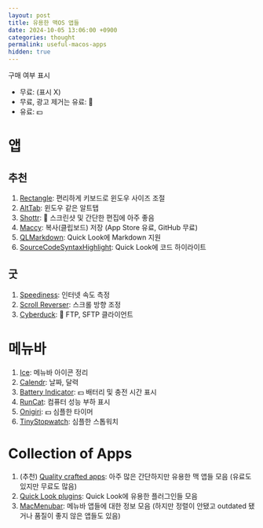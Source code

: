 ```yaml
---
layout: post
title: 유용한 맥OS 앱들
date: 2024-10-05 13:06:00 +0900
categories: thought
permalink: useful-macos-apps
hidden: true
---
```


구매 여부 표시
* 무료: (표시 X)
* 무료, 광고 제거는 유료: 📣
* 유료: 💵

# 앱

## 추천
1. [Rectangle](https://rectangleapp.com/): 편리하게 키보드로 윈도우 사이즈 조절
2. [AltTab](https://alt-tab-macos.netlify.app/): 윈도우 같은 알트탭
3. [Shottr](https://shottr.cc/): 📣 스크린샷 및 간단한 편집에 아주 좋음
4. [Maccy](https://github.com/p0deje/Maccy): 복사(클립보드) 저장 (App Store 유료, GitHub 무료)
5. [QLMarkdown](https://github.com/sbarex/QLMarkdown): Quick Look에 Markdown 지원
6. [SourceCodeSyntaxHighlight](https://github.com/sbarex/SourceCodeSyntaxHighlight): Quick Look에 코드 하이라이트

## 굿

1. [Speediness](https://sindresorhus.com/speediness): 인터넷 속도 측정
2. [Scroll Reverser](https://pilotmoon.com/scrollreverser/): 스크롤 방향 조정
3. [Cyberduck](https://cyberduck.io/download/): 📣 FTP, SFTP 클라이언트

# 메뉴바

1. [Ice](https://github.com/jordanbaird/Ice): 메뉴바 아이콘 정리
2. [Calendr](https://github.com/pakerwreah/Calendr): 날짜, 달력
3. [Battery Indicator](https://sindresorhus.com/battery-indicator): 💵 배터리 및 충전 시간 표시
4. [RunCat](https://kyome.io/runcat/index.html?lang=en): 컴퓨터 성능 부하 표시
5. [Onigiri](https://apps.apple.com/us/app/onigiri-minimal-timer/id1639917298?mt=12): 💵 심플한 타이머
6. [TinyStopwatch](https://apps.apple.com/us/app/tinystopwatch/id1447754003?mt=12): 심플한 스톱워치

# Collection of Apps

1. (추천) [Quality crafted apps](https://sindresorhus.com/apps): 아주 많은 간단하지만 유용한 맥 앱들 모음 (유료도 있지만 무료도 많음)
2. [Quick Look plugins](https://github.com/sindresorhus/quick-look-plugins): Quick Look에 유용한 플러그인들 모음
3. [MacMenubar](https://macmenubar.com/): 메뉴바 앱들에 대한 정보 모음 (하지만 정렬이 안됐고 outdated 됐거나 품질이 좋지 않은 앱들도 있음)
